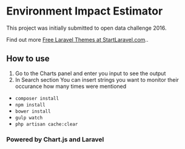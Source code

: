 # Environment Impact Estimator

This project was initially submitted to open data challenge 2016. 

Find out more [Free Laravel Themes at StartLaravel.com](http://www.startlaravel.com/)..

## How to use

1. Go to the Charts panel and enter you input to see the output
2. In Search section You can insert strings you want to monitor their occurance how many times were mentioned 
- `composer install`
- `npm install`
- `bower install`
- `gulp watch`
- `php artisan cache:clear`

### Powered by Chart.js and Laravel


